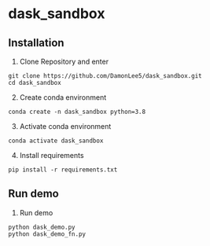 # dask_sandbox
## Installation
1) Clone Repository and enter
```
git clone https://github.com/DamonLee5/dask_sandbox.git
cd dask_sandbox
```

2) Create conda environment
```
conda create -n dask_sandbox python=3.8
```
3) Activate conda environment
```
conda activate dask_sandbox
```
4) Install requirements
```
pip install -r requirements.txt
```

## Run demo
1) Run demo
```
python dask_demo.py
python dask_demo_fn.py
```
